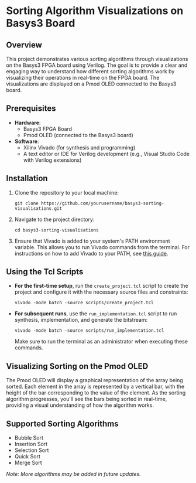 # Sorting Algorithm Visualizations on Basys3 Board

## Overview
This project demonstrates various sorting algorithms through visualizations on the Basys3 FPGA board using Verilog. The goal is to provide a clear and engaging way to understand how different sorting algorithms work by visualizing their operations in real-time on the FPGA board. The visualizations are displayed on a Pmod OLED connected to the Basys3 board.

## Prerequisites
- **Hardware**: 
  - Basys3 FPGA Board
  - Pmod OLED (connected to the Basys3 board)
- **Software**: 
  - Xilinx Vivado (for synthesis and programming)
  - A text editor or IDE for Verilog development (e.g., Visual Studio Code with Verilog extensions)

## Installation
1. Clone the repository to your local machine:
   ```
   git clone https://github.com/yourusername/basys3-sorting-visualisations.git
   ```
2. Navigate to the project directory:
   ```
   cd basys3-sorting-visualisations
   ```
3. Ensure that Vivado is added to your system's PATH environment variable. This allows you to run Vivado commands from the terminal. For instructions on how to add Vivado to your PATH, see [this guide](./PATH_INSTRUCTIONS.md).

## Using the Tcl Scripts
- **For the first-time setup**, run the `create_project.tcl` script to create the project and configure it with the necessary source files and constraints:
  ```
  vivado -mode batch -source scripts/create_project.tcl
  ```
- **For subsequent runs**, use the `run_implementation.tcl` script to run synthesis, implementation, and generate the bitstream:
  ```
  vivado -mode batch -source scripts/run_implementation.tcl
  ```
  Make sure to run the terminal as an administrator when executing these commands.

## Visualizing Sorting on the Pmod OLED
The Pmod OLED will display a graphical representation of the array being sorted. Each element in the array is represented by a vertical bar, with the height of the bar corresponding to the value of the element. As the sorting algorithm progresses, you'll see the bars being sorted in real-time, providing a visual understanding of how the algorithm works.

## Supported Sorting Algorithms
- Bubble Sort
- Insertion Sort
- Selection Sort
- Quick Sort
- Merge Sort

*Note: More algorithms may be added in future updates.*
